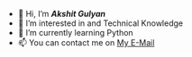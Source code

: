 - 👋 Hi, I’m ***Akshit Gulyan***
- 👀 I’m interested in and Technical Knowledge
- 🌱 I’m currently learning Python
- 📫 You can contact me on [My E-Mail](akshitgulyan@gmail.com)

<!---
AkshitGulyan/AkshitGulyan is a ✨ special ✨ repository because its `README.md` (this file) appears on your GitHub profile.
You can click the Preview link to take a look at your changes.
--->

